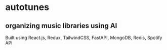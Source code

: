 # autotunes
## organizing music libraries using AI

Built using React.js, Redux, TailwindCSS, FastAPI, MongoDB, Redis, Spotify API
